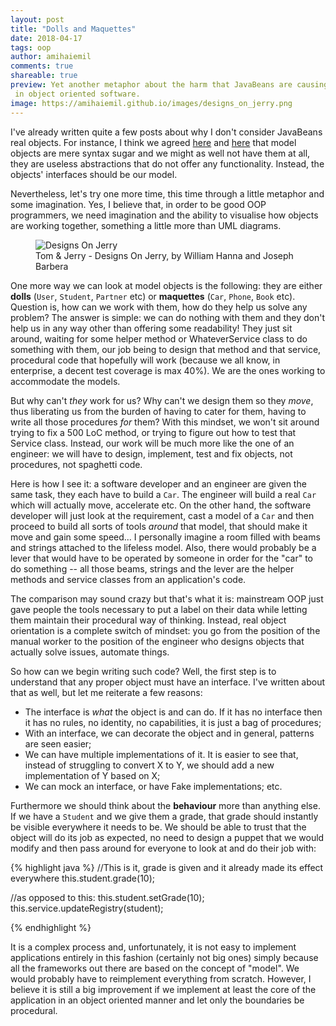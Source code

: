 ```yaml
---
layout: post
title: "Dolls and Maquettes"
date: 2018-04-17
tags: oop
author: amihaiemil
comments: true
shareable: true
preview: Yet another metaphor about the harm that JavaBeans are causing
 in object oriented software.
image: https://amihaiemil.github.io/images/designs_on_jerry.png
---
```


I've already written quite a few posts about why I don't consider JavaBeans real objects. For instance, I think we agreed [here](/2017/09/01/data-should-be-animated-not-represented.html) and [here](/2017/11/04/but-how-do-you-work-without-a-model.html) that model objects are mere
syntax sugar and we might as well not have them at all, they are useless abstractions that do
not offer any functionality. Instead, the objects' interfaces should be our model.

Nevertheless, let's try one more time, this time through a little metaphor
and some imagination. Yes, I believe that, in order to be good OOP programmers, we need imagination and the ability to visualise how objects are working together, something a little more than UML diagrams.

<figure class="articleimg">
 <img src="{{page.image}}" alt="Designs On Jerry">
 <figcaption>
 Tom & Jerry - Designs On Jerry, by  William Hanna and Joseph Barbera
 </figcaption>
</figure>

One more way we can look at model objects is the following: they are either **dolls** (``User``, ``Student``, ``Partner`` etc) or **maquettes** (``Car``, ``Phone``, ``Book`` etc). Question is, how can we work with them, how do they help us solve any problem? The answer is simple: we can do nothing with them and they don't help us in any way other than offering some readability! They just sit around, waiting for some helper method or WhateverService class to do something with them, our job being to design that method and that service, procedural code that hopefully will work (because we all know, in enterprise, a decent test coverage is max 40%). We are the ones working to accommodate the models.

But why can't *they* work for us? Why can't we design them so they *move*, thus liberating us from the burden of having to cater for them, having to write all those procedures *for* them? With this mindset, we won't sit around trying to fix a 500 LoC method, or trying to figure out how to test that Service class. Instead, our work will be much more like the one of an engineer: we will have to design, implement, test and fix objects, not procedures, not spaghetti code.

Here is how I see it: a software developer and an engineer are given the same task, they each have to build a ``Car``. The engineer will build a real ``Car`` which will actually move, accelerate etc. On the other hand, the software developer will just look at the requirement, cast a model of a ``Car`` and then proceed to build all sorts of tools *around* that model, that should make it move and gain some speed... I personally imagine a room filled with beams and strings attached to the lifeless model. Also, there would probably be a lever that would have to be operated by someone in order for the "car" to do something -- all those beams, strings and the lever are the helper methods and service classes from an application's code.

The comparison may sound crazy but that's what it is: mainstream OOP just gave people the tools necessary to put a label on their data while letting them maintain their procedural way of thinking. Instead, real object orientation is a complete switch of mindset: you go from the position of the manual worker to the position of the engineer who designs objects that actually solve issues, automate things.

So how can we begin writing such code? Well, the first step is to understand that any proper object must have an interface. I've written about that as well, but let me reiterate a few reasons:

  * The interface is *what* the object is and can do. If it has no interface then it has no rules, no identity, no capabilities, it is just a bag of procedures;
  * With an interface, we can decorate the object and in general, patterns are seen easier;
  * We can have multiple implementations of it. It is easier to see that, instead of struggling to convert X to Y, we should add a new implementation of Y based on X;
  * We can mock an interface, or have Fake implementations;
  etc.

Furthermore we should think about the **behaviour** more than anything else. If we have a ``Student`` and we give them a grade, that grade should instantly be visible everywhere it needs to be. We should be able to trust that the object will do its job as expected, no need to design a puppet that we would modify and then pass around for everyone to look at and do their job with:

{% highlight java %}
  //This is it, grade is given and it already made its effect everywhere
  this.student.grade(10);

  //as opposed to this:
  this.student.setGrade(10);
  this.service.updateRegistry(student);

{% endhighlight %}

It is a complex process and, unfortunately, it is not easy to implement applications entirely in this fashion (certainly not big ones) simply because all the frameworks out there are based on the concept of "model". We would probably have to reimplement everything from scratch. However, I believe it is still a big improvement if we implement at least the core of the application in an object oriented manner and let only the boundaries be procedural.
